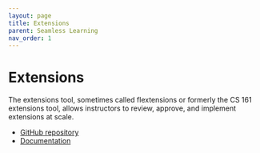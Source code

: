```yaml
---
layout: page
title: Extensions
parent: Seamless Learning
nav_order: 1
---
```


# Extensions

The extensions tool, sometimes called flextensions or formerly the CS 161 extensions tool, allows
instructors to review, approve, and implement extensions at scale.

- [GitHub repository](https://github.com/berkeley-cdss/extensions)
- [Documentation](https://github.com/berkeley-cdss/extensions/wiki)
